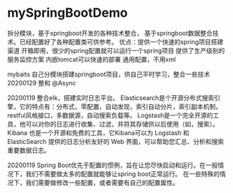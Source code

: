 # mySpringBootDemo
拆分模块，基于springboot开发的各种技术整合，
基于springboot数据整合技术。已经配置好了各种配置类可供参考。
优点：提供一个快速的spring项目搭建渠道
     开箱即用，很少的spring配置就可以运行一个spring项目
     提供了生产级别的服务监控方案
     内嵌tomcat可以快速的部署
     通用配置，不用xml

mybaits
自己分模块搭建springboot项目，供自己平时学习，整合一些技术
20200129 整和 @Async

20200119  整合elk，搭建实时日志平台。
          Elasticsearch是个开源分布式搜索引擎，它的特点有：分布式，零配置，自动发现，索引自动分片，索引副本机制，restful风格接口，多数据源，自动搜索负载等。
          Logstash是一个完全开源的工具，他可以对你的日志进行收集、过滤，并将其存储供以后使用（如，搜索）。
          Kibana 也是一个开源和免费的工具，它Kibana可以为 Logstash 和 ElasticSearch 提供的日志分析友好的 Web 界面，可以帮助您汇总、分析和搜索重要数据日志。

20200119 Spring Boot优先于配置的惯例，旨在让您尽快启动和运行。在一般情况下，我们不需要做太多的配置就能够让spring boot正常运行。
         在一些特殊的情况下，我们需要做修改一些配置，或者需要有自己的配置属性。
